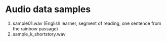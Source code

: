 # Audio data samples

1. sample01.wav (English learner, segment of reading, one sentence from the rainbow passage)
2. sample_k_shortstory.wav

